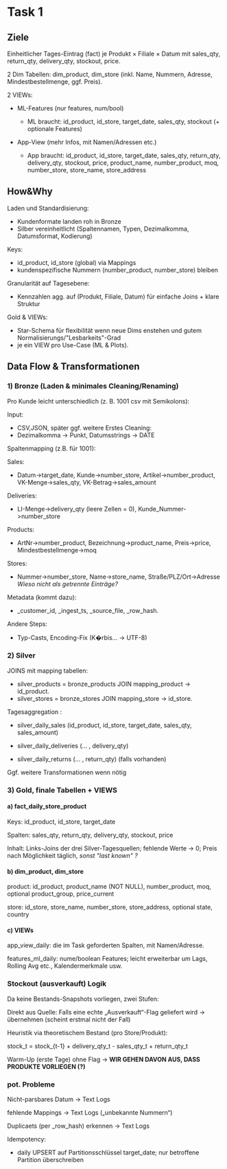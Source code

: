 # Task 1
## Ziele

Einheitlicher Tages-Eintrag (fact) je Produkt × Filiale × Datum mit sales_qty, return_qty, delivery_qty, stockout, price.

2 Dim Tabellen: dim_product, dim_store (inkl. Name, Nummern, Adresse, Mindestbestellmenge, ggf. Preis).

2 VIEWs:

- ML-Features (nur features, num/bool)
  - ML braucht: id_product, id_store, target_date, sales_qty, stockout (+ optionale Features)


- App-View (mehr Infos, mit Namen/Adressen etc.)
  - App braucht: id_product, id_store, target_date, sales_qty, return_qty, delivery_qty, stockout, price, product_name, number_product, moq, number_store, store_name, store_address

## How&Why

Laden und Standardisierung: 
- Kundenformate landen roh in Bronze
- Silber vereinheitlicht (Spaltennamen, Typen, Dezimalkomma, Datumsformat, Kodierung)

Keys: 
- id_product, id_store (global) via Mappings 
- kundenspezifische Nummern (number_product, number_store) bleiben 

Granularität auf Tagesebene:
- Kennzahlen agg. auf (Produkt, Filiale, Datum) für einfache Joins + klare Struktur

Gold & VIEWs: 
- Star-Schema für flexibilität wenn neue Dims enstehen und gutem Normalisierungs/"Lesbarkeits"-Grad 
- je ein VIEW pro Use-Case (ML & Plots).

## Data Flow & Transformationen

### 1) Bronze (Laden & minimales Cleaning/Renaming)

Pro Kunde leicht unterschiedlich (z. B. 1001 csv mit Semikolons):

Input: 
- CSV,JSON, später ggf. weitere
Erstes Cleaning: 
- Dezimalkomma -> Punkt, Datumsstrings -> DATE

Spaltenmapping (z.B. für 1001):

Sales: 
- Datum->target_date, Kunde->number_store, Artikel->number_product, VK-Menge->sales_qty, VK-Betrag->sales_amount

Deliveries: 
- LI-Menge->delivery_qty (leere Zellen = 0), Kunde_Nummer->number_store

Products: 
- ArtNr->number_product, Bezeichnung->product_name, Preis->price, Mindestbestellmenge->moq

Stores: 
- Nummer->number_store, Name->store_name, Straße/PLZ/Ort->Adresse *Wieso nicht als getrennte Einträge?*

Metadata (kommt dazu): 
- _customer_id, _ingest_ts, _source_file, _row_hash.

Andere Steps: 
- Typ-Casts, Encoding-Fix (K�rbis… -> UTF-8)

### 2) Silver

JOINS mit mapping tabellen:

- silver_products = bronze_products JOIN mapping_product -> id_product.
- silver_stores = bronze_stores JOIN mapping_store -> id_store.

Tagesaggregation :

- silver_daily_sales (id_product, id_store, target_date, sales_qty, sales_amount)

- silver_daily_deliveries (… , delivery_qty)

- silver_daily_returns (… , return_qty) (falls vorhanden)

Ggf. weitere Transformationen wenn nötig


### 3) Gold, finale Tabellen + VIEWS

#### a) fact_daily_store_product

Keys: id_product, id_store, target_date

Spalten: sales_qty, return_qty, delivery_qty, stockout, price

Inhalt: Links-Joins der drei Silver-Tagesquellen; fehlende Werte -> 0; Preis nach Möglichkeit täglich, *sonst "last known" ?*

#### b) dim_product, dim_store

product: id_product, product_name (NOT NULL), number_product, moq, optional product_group, price_current

store: id_store, store_name, number_store, store_address, optional state, country

#### c) VIEWs

app_view_daily: die im Task geforderten Spalten, mit Namen/Adresse.

features_ml_daily: nume/boolean Features; leicht erweiterbar um Lags, Rolling Avg etc., Kalendermerkmale usw.

### Stockout (ausverkauft) Logik

Da keine Bestands-Snapshots vorliegen, zwei Stufen:

Direkt aus Quelle: Falls eine echte „Ausverkauft“-Flag geliefert wird -> übernehmen (scheint erstmal nicht der Fall)

Heuristik via theoretischem Bestand (pro Store/Produkt):

stock_t = stock_{t-1} + delivery_qty_t - sales_qty_t + return_qty_t

Warm-Up (erste Tage) ohne Flag -> **WIR GEHEN DAVON AUS, DASS PRODUKTE VORLIEGEN (?)**


### pot. Probleme
Nicht-parsbares Datum -> Text Logs

fehlende Mappings -> Text Logs („unbekannte Nummern“)

Duplicaets (per _row_hash) erkennen -> Text Logs

Idempotency:
- daily UPSERT auf Partitionsschlüssel target_date; nur betroffene Partition überschreiben